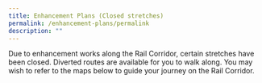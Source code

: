 ```yaml
---
title: Enhancement Plans (Closed stretches)
permalink: /enhancement-plans/permalink
description: ""
---
```


Due to enhancement works along the Rail Corridor, certain stretches have been closed. Diverted routes are available for you to walk along. You may wish to refer to the maps below to guide your journey on the Rail Corridor.

